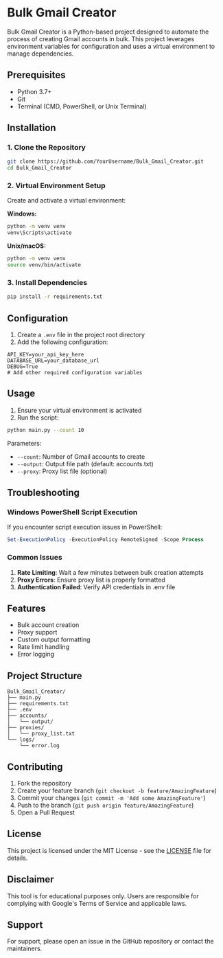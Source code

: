 # Bulk Gmail Creator

Bulk Gmail Creator is a Python-based project designed to automate the process of creating Gmail accounts in bulk. This project leverages environment variables for configuration and uses a virtual environment to manage dependencies.

## Prerequisites

- Python 3.7+
- Git
- Terminal (CMD, PowerShell, or Unix Terminal)

## Installation

### 1. Clone the Repository

```bash
git clone https://github.com/YourUsername/Bulk_Gmail_Creator.git
cd Bulk_Gmail_Creator
```

### 2. Virtual Environment Setup

Create and activate a virtual environment:

**Windows:**
```bash
python -m venv venv
venv\Scripts\activate
```

**Unix/macOS:**
```bash
python -m venv venv
source venv/bin/activate
```

### 3. Install Dependencies

```bash
pip install -r requirements.txt
```

## Configuration

1. Create a `.env` file in the project root directory
2. Add the following configuration:

```env
API_KEY=your_api_key_here
DATABASE_URL=your_database_url
DEBUG=True
# Add other required configuration variables
```

## Usage

1. Ensure your virtual environment is activated
2. Run the script:

```bash
python main.py --count 10
```

Parameters:
- `--count`: Number of Gmail accounts to create
- `--output`: Output file path (default: accounts.txt)
- `--proxy`: Proxy list file (optional)

## Troubleshooting

### Windows PowerShell Script Execution

If you encounter script execution issues in PowerShell:

```powershell
Set-ExecutionPolicy -ExecutionPolicy RemoteSigned -Scope Process
```

### Common Issues

1. **Rate Limiting**: Wait a few minutes between bulk creation attempts
2. **Proxy Errors**: Ensure proxy list is properly formatted
3. **Authentication Failed**: Verify API credentials in .env file

## Features

- Bulk account creation
- Proxy support
- Custom output formatting
- Rate limit handling
- Error logging

## Project Structure

```
Bulk_Gmail_Creator/
├── main.py
├── requirements.txt
├── .env
├── accounts/
│   └── output/
├── proxies/
│   └── proxy_list.txt
└── logs/
    └── error.log
```

## Contributing

1. Fork the repository
2. Create your feature branch (`git checkout -b feature/AmazingFeature`)
3. Commit your changes (`git commit -m 'Add some AmazingFeature'`)
4. Push to the branch (`git push origin feature/AmazingFeature`)
5. Open a Pull Request

## License

This project is licensed under the MIT License - see the [LICENSE](LICENSE) file for details.

## Disclaimer

This tool is for educational purposes only. Users are responsible for complying with Google's Terms of Service and applicable laws.

## Support

For support, please open an issue in the GitHub repository or contact the maintainers.